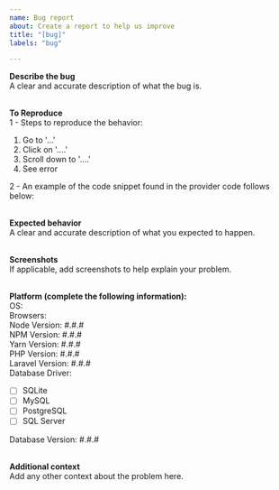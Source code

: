 ```yaml
---
name: Bug report 
about: Create a report to help us improve 
title: "[bug]"
labels: "bug"

---
```


**Describe the bug**\
A clear and accurate description of what the bug is.

\
**To Reproduce**\
1 - Steps to reproduce the behavior:
1. Go to '...'
2. Click on '....'
3. Scroll down to '....'
4. See error

2 - An example of the code snippet found in the provider code follows below:

\
**Expected behavior**\
A clear and accurate description of what you expected to happen.

\
**Screenshots**\
If applicable, add screenshots to help explain your problem.

\
**Platform (complete the following information):**\
OS:\
Browsers:\
Node Version: #.#.#\
NPM Version: #.#.#\
Yarn Version: #.#.#\
PHP Version: #.#.#\
Laravel Version: #.#.#\
Database Driver:

- [ ] SQLite
- [ ] MySQL
- [ ] PostgreSQL
- [ ] SQL Server

Database Version: #.#.#

\
**Additional context**\
Add any other context about the problem here.